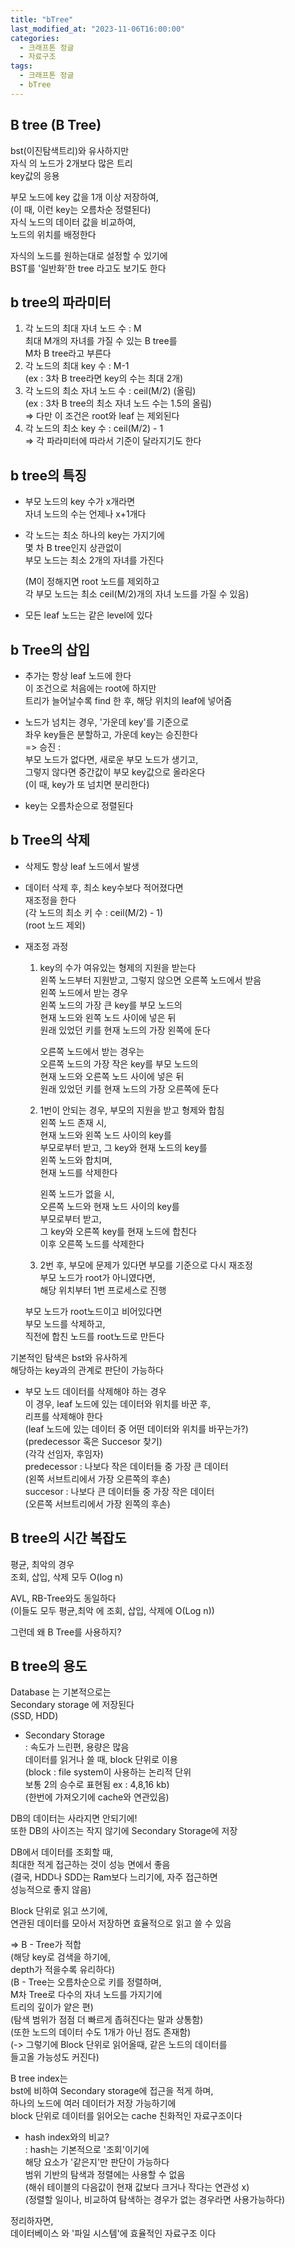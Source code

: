 ```yaml
---
title: "bTree"
last_modified_at: "2023-11-06T16:00:00"
categories:
  - 크래프톤 정글
  - 자료구조
tags:
  - 크래프톤 정글
  - bTree
---
```


## B tree (B Tree)
  bst(이진탐색트리)와 유사하지만<br>
  자식 의 노드가 2개보다 많은 트리<br>
  key값의 응용<br>

  부모 노드에 key 값을 1개 이상 저장하여,<br>
  (이 때, 이런 key는 오름차순 정렬된다)<br>
  자식 노드의 데이터 값을 비교하여,<br>
  노드의 위치를 배정한다<br>

  자식의 노드를 원하는대로 설정할 수 있기에<br>
  BST를 '일반화'한 tree 라고도 보기도 한다

## b tree의 파라미터
  1. 각 노드의 최대 자녀 노드 수 : M<br>
    최대 M개의 자녀를 가질 수 있는 B tree를<br>
    M차 B tree라고 부른다
  2. 각 노드의 최대 key 수 : M-1<br>
    (ex : 3차 B tree라면 key의 수는 최대 2개)
  3. 각 노드의 최소 자녀 노드 수 : ceil(M/2) (올림)<br>
    (ex : 3차 B tree의 최소 자녀 노드 수는 1.5의 올림)<br>
    => 다만 이 조건은 root와 leaf 는 제외된다<br>
  4. 각 노드의 최소 key 수 : ceil(M/2) - 1<br>
  => 각 파라미터에 따라서 기준이 달라지기도 한다

## b tree의 특징
  - 부모 노드의 key 수가 x개라면<br>
    자녀 노드의 수는 언제나 x+1개다

  - 각 노드는 최소 하나의 key는 가지기에<br>
    몇 차 B tree인지 상관없이<br>
    부모 노드는 최소 2개의 자녀를 가진다

    (M이 정해지면 root 노드를 제외하고<br>
    각 부모 노드는 최소 ceil(M/2)개의 자녀 노드를 가질 수 있음)

  - 모든 leaf 노드는 같은 level에 있다

## b Tree의 삽입
  - 추가는 항상 leaf 노드에 한다<br>
    이 조건으로 처음에는 root에 하지만<br>
    트리가 늘어날수록 find 한 후, 해당 위치의 leaf에 넣어줌

  - 노드가 넘치는 경우, '가운데 key'를 기준으로<br>
    좌우 key들은 분할하고, 가운데 key는 승진한다<br>
    => 승진 : <br>
    부모 노드가 없다면, 새로운 부모 노드가 생기고,<br>
    그렇지 않다면 중간값이 부모 key값으로 올라온다<br>
    (이 때, key가 또 넘치면 분리한다)

  - key는 오름차순으로 정렬된다

## b Tree의 삭제
  - 삭제도 항상 leaf 노드에서 발생<br>
  
  - 데이터 삭제 후, 최소 key수보다 적어졌다면<br>
    재조정을 한다<br>
    (각 노드의 최소 키 수 : ceil(M/2) - 1)<br>
    (root 노드 제외)<br>
    
  - 재조정 과정<br>
    1. key의 수가 여유있는 형제의 지원을 받는다<br>
       왼쪽 노드부터 지원받고, 그렇지 않으면 오른쪽 노드에서 받음<br>
       왼쪽 노드에서 받는 경우<br>
       왼쪽 노드의 가장 큰 key를 부모 노드의<br>
       현재 노드와 왼쪽 노드 사이에 넣은 뒤<br>
       원래 있었던 키를 현재 노드의 가장 왼쪽에 둔다<br>

       오른쪽 노드에서 받는 경우는<br>
       오른쪽 노드의 가장 작은 key를 부모 노드의<br>
       현재 노드와 오른쪽 노드 사이에 넣은 뒤<br>
       원래 있었던 키를 현재 노드의 가장 오른쪽에 둔다

    2. 1번이 안되는 경우, 부모의 지원을 받고 형제와 합침<br>
       왼쪽 노드 존재 시,<br>
       현재 노드와 왼쪽 노드 사이의 key를<br>
       부모로부터 받고, 그 key와 현재 노드의 key를<br>
       왼쪽 노드와 합치며,<br>
       현재 노드를 삭제한다<br>

       왼쪽 노드가 없을 시,<br>
       오른쪽 노드와 현재 노드 사이의 key를<br>
       부모로부터 받고,<br>
       그 key와 오른쪽 key를 현재 노드에 합친다<br>
       이후 오른쪽 노드를 삭제한다<br>

    3. 2번 후, 부모에 문제가 있다면 부모를 기준으로 다시 재조정<br>
      부모 노드가 root가 아니였다면,<br>
      해당 위치부터 1번 프로세스로 진행<br>

      부모 노드가 root노드이고 비어있다면<br>
      부모 노드를 삭제하고,<br>
      직전에 합친 노드를 root노드로 만든다<br>

  기본적인 탐색은 bst와 유사하게<br>
  해당하는 key과의 관계로 판단이 가능하다<br>

  * 부모 노드 데이터를 삭제해야 하는 경우<br>
    이 경우, leaf 노드에 있는 데이터와 위치를 바꾼 후,<br>
    리프를 삭제해야 한다<br>
    (leaf 노드에 있는 데이터 중 어떤 데이터와 위치를 바꾸는가?)<br>
    (predecessor 혹은 Succesor 찾기)<br>
    (각각 선임자, 후임자)<br>
    predecessor : 나보다 작은 데이터들 중 가장 큰 데이터<br>
    (왼쪽 서브트리에서 가장 오른쪽의 후손)<br>
    succesor : 나보다 큰 데이터들 중 가장 작은 데이터<br>
    (오른쪽 서브트리에서 가장 왼쪽의 후손)

## B tree의 시간 복잡도
  평균, 최악의 경우<br>
  조회, 삽입, 삭제 모두 O(log n)<br>

  AVL, RB-Tree와도 동일하다<br>
  (이들도 모두 평균,최악 에 조회, 삽입, 삭제에 O(Log n))

  그런데 왜 B Tree를 사용하지?

## B tree의 용도
  Database 는 기본적으로는<br>
  Secondary storage 에 저장된다<br>
  (SSD, HDD)<br>

  * Secondary Storage<br>
    : 속도가 느린편, 용량은 많음<br>
      데이터를 읽거나 쓸 때, block 단위로 이용<br>
      (block : file system이 사용하는 논리적 단위<br>
      보통 2의 승수로 표현됨 ex : 4,8,16 kb)<br>
      (한번에 가져오기에 cache와 연관있음)<br>
  
  DB의 데이터는 사라지면 안되기에!<br>
  또한 DB의 사이즈는 작지 않기에 Secondary Storage에 저장<br>

  DB에서 데이터를 조회할 때,<br>
  최대한 적게 접근하는 것이 성능 면에서 좋음<br>
  (결국, HDD나 SDD는 Ram보다 느리기에, 자주 접근하면<br>
   성능적으로 좋지 않음)
  
  Block 단위로 읽고 쓰기에,<br>
  연관된 데이터를 모아서 저장하면 효율적으로 읽고 쓸 수 있음<br>

  => B - Tree가 적합<br>
    (해당 key로 검색을 하기에,<br>
    depth가 적을수록 유리하다)<br>
    (B - Tree는 오름차순으로 키를 정렬하며,<br>
    M차 Tree로 다수의 자녀 노드를 가지기에<br>
    트리의 깊이가 얕은 편)<br>
    (탐색 범위가 점점 더 빠르게 좁혀진다는 말과 상통함)<br>
    (또한 노드의 데이터 수도 1개가 아닌 점도 존재함)<br>
    (-> 그렇기에 Block 단위로 읽어올때, 같은 노드의 데이터를<br>
    들고올 가능성도 커진다)

  B tree index는<br>
  bst에 비하여 Secondary storage에 접근을 적게 하며,<br>
  하나의 노드에 여러 데이터가 저장 가능하기에<br>
  block 단위로 데이터를 읽어오는 cache 친화적인 자료구조이다<br>

  * hash index와의 비교?<br>
    : hash는 기본적으로 '조회'이기에<br>
      해당 요소가 '같은지'만 판단이 가능하다<br>
      범위 기반의 탐색과 정렬에는 사용할 수 없음<br>
      (해쉬 테이블의 다음값이 현재 값보다 크거나 작다는 연관성 x)<br>
      (정렬할 일이나, 비교하여 탐색하는 경우가 없는 경우라면 사용가능하다)<br>
  
  정리하자면,<br>
  데이터베이스 와 '파일 시스템'에 효율적인 자료구조 이다<br>
